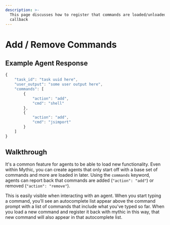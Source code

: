 ```yaml
---
description: >-
  This page discusses how to register that commands are loaded/unloaded in a
  callback
---
```


# Add / Remove Commands

## Example Agent Response

```javascript
{
    "task_id": "task uuid here",
    "user_output": "some user output here",
    "commands": [
        {
            "action": "add",
            "cmd": "shell"
        },
        {
            "action": "add",
            "cmd": "jsimport"
        }
    ]
}
```

## Walkthrough

It's a common feature for agents to be able to load new functionality. Even within Mythic, you can create agents that only start off with a base set of commands and more are loaded in later. Using the `commands` keyword, agents can report back that commands are added (`"action": "add"`) or removed (`"action": "remove"`).

This is easily visible when interacting with an agent. When you start typing a command, you'll see an autocomplete list appear above the command prompt with a list of commands that include what you've typed so far. When you load a new command and register it back with mythic in this way, that new command will also appear in that autocomplete list.
